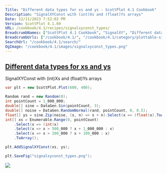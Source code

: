 ```yaml
---
Title: "Different data types for xs and ys - ScottPlot 4.1 Cookbook"
Description: "SignalXYConst with (int)Xs and (float)Ys arrays"
Date: 12/11/2023 7:52:02 PM
Version: ScottPlot 4.1.69
URL: /cookbook/4.1/recipes/signalxyconst_types/
BreadcrumbNames: ["ScottPlot 4.1 Cookbook", "SignalXY", "Different data types for xs and ys"]
BreadcrumbUrls: ["/cookbook/4.1/", "/cookbook/4.1/category/plottable-signalxy", "/cookbook/4.1/recipes/signalxyconst_types/"]
SearchUrl: "/cookbook/4.1/search/"
OgImage: "/cookbook/4.1/images/signalxyconst_types.png"
---
```


<h2><a href='/cookbook/4.1/recipes/signalxyconst_types/'>Different data types for xs and ys</a></h2>

SignalXYConst with (int)Xs and (float)Ys arrays

```cs
var plt = new ScottPlot.Plot(600, 400);

Random rand = new Random(0);
int pointCount = 1_000_000;
double[] sine = DataGen.Sin(pointCount, 3);
double[] noise = DataGen.RandomNormal(rand, pointCount, 0, 0.5);
float[] ys = sine.Zip(noise, (s, n) => s + n).Select(x => (float)x).ToArray();
int[] xs = Enumerable.Range(0, pointCount)
    .Select(x => (int)x)
    .Select(x => x > 500_000 ? x + 1_000_000 : x)
    .Select(x => x > 200_000 ? x + 100_000 : x)
    .ToArray();

plt.AddSignalXYConst(xs, ys);

plt.SaveFig("signalxyconst_types.png");
```

<img src='../../images/signalxyconst_types.png' class='d-block mx-auto my-5' />


